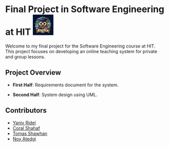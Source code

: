 # Final Project in Software Engineering at HIT   [<img src="./projectIcon.jpg" width="65" height="65"/>](./projectIcon.jpg)

Welcome to my final project for the Software Engineering course at HIT. This project focuses on developing an online teaching system for private and group lessons.

## Project Overview
- **First Half**: Requirements document for the system.

- **Second Half**: System design using UML.


## Contributors
- [Yaniv Ridel](https://github.com/Yanivridel)
- [Coral Shahaf](https://github.com/CoralShahaff)
- [Tomas Shawhan](https://github.com/Tomasshahwan)
- [Noy Atedgi](https://github.com/noyatedgi)
